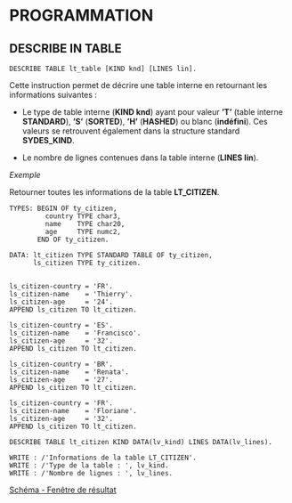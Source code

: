 # **PROGRAMMATION**

## **DESCRIBE IN TABLE**

```ABAP
DESCRIBE TABLE lt_table [KIND knd] [LINES lin].
```

Cette instruction permet de décrire une table interne en retournant les informations suivantes :

- Le type de table interne (**KIND knd**) ayant pour valeur **’T’** (table interne **STANDARD**), **’S’** (**SORTED**), **’H’** (**HASHED**) ou blanc (**indéfini**). Ces valeurs se retrouvent également dans la structure standard **SYDES_KIND**.

- Le nombre de lignes contenues dans la table interne (**LINES lin**).

_Exemple_

Retourner toutes les informations de la table **LT_CITIZEN**.

```ABAP
TYPES: BEGIN OF ty_citizen,
         country TYPE char3,
         name    TYPE char20,
         age     TYPE numc2,
       END OF ty_citizen.

DATA: lt_citizen TYPE STANDARD TABLE OF ty_citizen,
      ls_citizen TYPE ty_citizen.


ls_citizen-country = 'FR'.
ls_citizen-name    = 'Thierry'.
ls_citizen-age     = '24'.
APPEND ls_citizen TO lt_citizen.

ls_citizen-country = 'ES'.
ls_citizen-name    = 'Francisco'.
ls_citizen-age     = '32'.
APPEND ls_citizen TO lt_citizen.

ls_citizen-country = 'BR'.
ls_citizen-name    = 'Renata'.
ls_citizen-age     = '27'.
APPEND ls_citizen TO lt_citizen.

ls_citizen-country = 'FR'.
ls_citizen-name    = 'Floriane'.
ls_citizen-age     = '32'.
APPEND ls_citizen TO lt_citizen.

DESCRIBE TABLE lt_citizen KIND DATA(lv_kind) LINES DATA(lv_lines).

WRITE : /'Informations de la table LT_CITIZEN'.
WRITE : /'Type de la table : ', lv_kind.
WRITE : /'Nombre de lignes : ', lv_lines.
```

[Schéma - Fenêtre de résultat](https://drive.google.com/file/d/17_3UEp1RH-zVxcn_E7WUqJHML6jtZnVy/view?usp=share_link)
